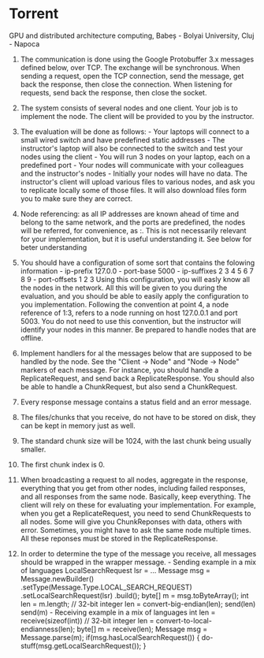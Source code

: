 # Torrent


GPU and distributed architecture computing, Babeș - Bolyai University, Cluj - Napoca

1. The communication is done using the Google Protobuffer 3.x messages defined below, over TCP. The exchange will be
   synchronous. When sending a request, open the TCP connection, send the message, get back the response, then close
   the connection. When listening for requests, send back the response, then close the socket.

2. The system consists of several nodes and one client. Your job is to implement the node. The client will be provided
   to you by the instructor.

3. The evaluation will be done as follows:
       - Your laptops will connect to a small wired switch and have predefined static addresses
       - The instructor's laptop will also be connected to the switch and test your nodes using the client
       - You will run 3 nodes on your laptop, each on a predefined port
       - Your nodes will communicate with your colleagues and the instructor's nodes
       - Initially your nodes will have no data. The instructor's client will upload various files to various nodes,
         and ask you to replicate locally some of those files. It will also download files form you to make sure they
         are correct.

4. Node referencing: as all IP addresses are known ahead of time and belong to the same network, and the ports are
   predefined, the nodes will be referred, for convenience, as <ip-suffix>:<port-offset>. This is not necessarily
   relevant for your implementation, but it is useful understanding it. See below for beter understanding

5. You should have a configuration of some sort that contains the folowing information
       - ip-prefix 127.0.0
       - port-base 5000
       - ip-suffixes 2 3 4 5 6 7 8 9
       - port-offsets 1 2 3
   Using this configuration, you will easly know all the nodes in the network. All this will be given to you during the
   evaluation, and you should be able to easily apply the configuration to you implementation. Following the convention
   at point 4, a node reference of 1:3, refers to a node running on host 127.0.0.1 and port 5003. You do not need to use
   this convention, but the instructor will identify your nodes in this manner. Be prepared to handle nodes that are
   offline.

6. Implement handlers for al the messages below that are supposed to be handled by the node. See the "Client -> Node"
   and "Node -> Node" markers of each message. For instance, you should handle a ReplicateRequest, and send back a
   ReplicateResponse. You should also be able to handle a ChunkRequest, but also send a ChunkRequest.

7. Every response message contains a status field and an error message.

8. The files/chunks that you receive, do not have to be stored on disk, they can be kept in memory just as well.

9. The standard chunk size will be 1024, with the last chunk being usually smaller.

10. The first chunk index is 0.

11. When broadcasting a request to all nodes, aggregate in the response, everything that you get from other nodes,
    including failed responses, and all responses from the same node. Basically, keep everything. The client will
    rely on these for evaluating your implementation. For example, when you get a ReplicateRequest, you need to send
    ChunkRequests to all nodes. Some will give you ChunkReponses with data, others with error. Sometimes, you might have
    to ask the same node multiple times. All these reponses must be stored in the ReplicateResponse.

12. In order to determine the type of the message you receive, all messages should be wrapped in the wrapper message.
        - Sending example in a mix of languages
            LocalSearchRequest lsr = ...
            Message msg = Message.newBuilder()
                                 .setType(Message.Type.LOCAL_SEARCH_REQUEST)
                                 .setLocalSearchRequest(lsr)
                                 .build();
            byte[] m = msg.toByteArray();
            int len = m.length; // 32-bit integer
            len = convert-big-endian(len);
            send(len)
            send(m)
        - Receiving example in a mix of languages
            int len = receive(sizeof(int)) // 32-bit integer
            len = convert-to-local-endianness(len);
            byte[] m = receive(len);
            Message msg = Message.parse(m);
            if(msg.hasLocalSearchRequest()) {
                do-stuff(msg.getLocalSearchRequest());
            }
